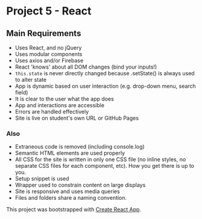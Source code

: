# Project 5 - React

## Main Requirements

* Uses React, and no jQuery
* Uses modular components
* Uses axios and/or Firebase
* React 'knows' about all DOM changes (bind your inputs!)
* ```this.state``` is never directly changed because .setState() is always used to alter state
* App is dynamic based on user interaction (e.g. drop-down menu, search field)
* It is clear to the user what the app does
* App and interactions are accessible
* Errors are handled effectively
* Site is live on student's own URL or GitHub Pages

### Also

* Extraneous code is removed (including console.log)
* Semantic HTML elements are used properly
* All CSS for the site is written in only one CSS file (no inline styles, no separate CSS files for each component, etc). How you get there is up to you.
* Setup snippet is used
* Wrapper used to constrain content on large displays
* Site is responsive and uses media queries
* Files and folders share a naming convention.

This project was bootstrapped with [Create React App](https://github.com/facebook/create-react-app).
